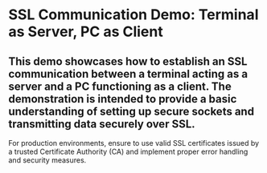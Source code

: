 # SSL Communication Demo: Terminal as Server, PC as Client
## This demo showcases how to establish an SSL communication between a terminal acting as a server and a PC functioning as a client. The demonstration is intended to provide a basic understanding of setting up secure sockets and transmitting data securely over SSL.
For production environments, ensure to use valid SSL certificates issued by a trusted Certificate Authority (CA) and implement proper error handling and security measures.
